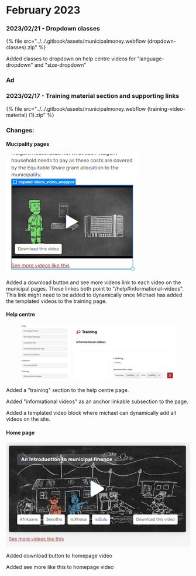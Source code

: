 # February 2023

### 2023/02/21 - Dropdown classes

{% file src="../../.gitbook/assets/municipalmoney.webflow (dropdown-classes).zip" %}

Added classes to dropdown on help centre videos for "language-dropdown" and "size-dropdown"

### Ad

### 2023/02/17 - Training material section and supporting links

{% file src="../../.gitbook/assets/municipalmoney.webflow (training-video-material) (1).zip" %}

### **Changes:**

#### Mucipality pages

![](<../../.gitbook/assets/image (28).png>)

Added a download button and see more videos link to each video on the municipal pages. These linkes both point to "/help#informational-videos". This link might need to be added to dynamically once Michael has added the templated videos to the training page.

#### Help centre

<figure><img src="../../.gitbook/assets/image (10).png" alt=""><figcaption></figcaption></figure>

Added a "training" section to the help centre page.&#x20;

Added "informational videos" as an anchor linkable subsection to the page.

Added a templated video block where michael can dynamically add all videos on the site.

#### Home page



&#x20;![](<../../.gitbook/assets/image (31).png>)

Added download button to homepage video

Added see more like this to homepage video





